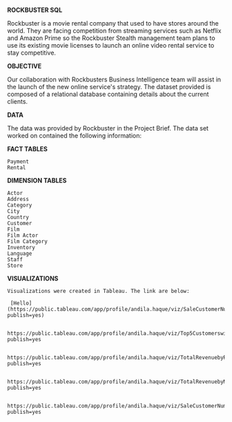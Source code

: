 **ROCKBUSTER SQL**

  Rockbuster is a movie rental company that used to have stores around the world. They are facing competition from streaming services such as Netflix and Amazon Prime so the Rockbuster     Stealth management team plans to use its existing movie licenses to launch an online video rental service to stay competitive.
  
**OBJECTIVE**

  Our collaboration with Rockbusters Business Intelligence team will assist in the launch of the new online service's strategy. The dataset provided is composed of a relational database   containing details about the current clients.
  
**DATA**

  The data was provided by Rockbuster in the Project Brief. The data set worked on contained the following information:

**FACT TABLES**

    Payment
    Rental
    
**DIMENSION TABLES**

    Actor
    Address
    Category
    City
    Country
    Customer
    Film
    Film Actor
    Film Category
    Inventory
    Language
    Staff
    Store

**VISUALIZATIONS**
    
    Visualizations were created in Tableau. The link are below:

     [Hello](https://public.tableau.com/app/profile/andila.haque/viz/SaleCustomerNumbersacrossgeographicregions/Sheet4?publish=yes)
      
      https://public.tableau.com/app/profile/andila.haque/viz/Top5Customerswithhighestrevenue/Sheet1?publish=yes
      
      https://public.tableau.com/app/profile/andila.haque/viz/TotalRevenuebyRating_16962938416240/Sheet2?publish=yes
      
      https://public.tableau.com/app/profile/andila.haque/viz/TotalRevenuebyMovie/Sheet3?publish=yes
      
      https://public.tableau.com/app/profile/andila.haque/viz/SaleCustomerNumbersacrossgeographicregions/Sheet4?publish=yes
